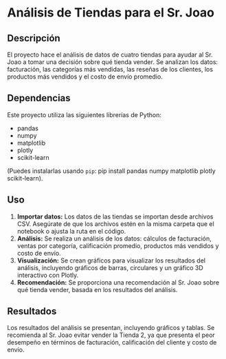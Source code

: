 # Análisis de Tiendas para el Sr. Joao

## Descripción

El proyecto hace el análisis de datos de cuatro tiendas para ayudar al Sr. Joao a tomar una decisión sobre qué tienda vender. 
Se analizan los datos:
facturación, las categorías más vendidas, las reseñas de los clientes, los productos más vendidos y el costo de envío promedio.

## Dependencias

Este proyecto utiliza las siguientes librerías de Python:

* pandas
* numpy
* matplotlib
* plotly
* scikit-learn

(Puedes instalarlas usando `pip`:
pip install pandas numpy matplotlib plotly scikit-learn).

## Uso

1. **Importar datos:** Los datos de las tiendas se importan desde archivos CSV. Asegúrate de que los archivos estén en la misma carpeta que el notebook o ajusta la ruta en el código.
2. **Análisis:** Se realiza un análisis de los datos: cálculos de facturación, ventas por categoría, calificación promedio, productos más vendidos y costo de envío.
3. **Visualización:** Se crean gráficos para visualizar los resultados del análisis, incluyendo gráficos de barras, circulares y un gráfico 3D interactivo con Plotly.
4. **Recomendación:** Se proporciona una recomendación al Sr. Joao sobre qué tienda vender, basada en los resultados del análisis.

## Resultados

Los resultados del análisis se presentan, incluyendo gráficos y tablas. Se recomienda al Sr. Joao evitar vender la Tienda 2, ya que presenta el peor desempeño en términos de facturación, calificación del cliente y costo de envío.
